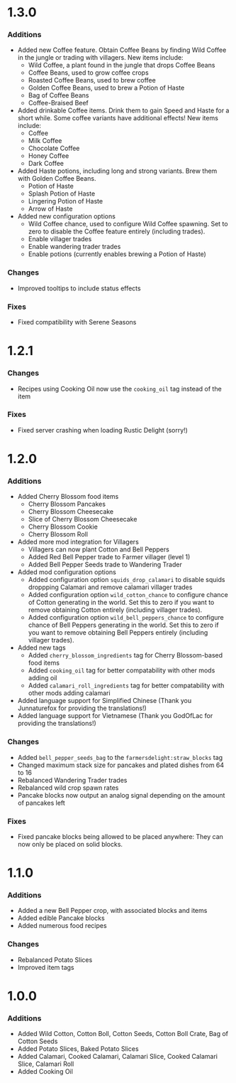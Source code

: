 # 1.3.0
### Additions
- Added new Coffee feature. Obtain Coffee Beans by finding Wild Coffee in the jungle or trading with villagers.
  New items include:
  - Wild Coffee, a plant found in the jungle that drops Coffee Beans
  - Coffee Beans, used to grow coffee crops
  - Roasted Coffee Beans, used to brew coffee
  - Golden Coffee Beans, used to brew a Potion of Haste
  - Bag of Coffee Beans
  - Coffee-Braised Beef
- Added drinkable Coffee items. Drink them to gain Speed and Haste for a short while. 
  Some coffee variants have additional effects! New items include:
  - Coffee
  - Milk Coffee
  - Chocolate Coffee
  - Honey Coffee
  - Dark Coffee
- Added Haste potions, including long and strong variants. Brew them with Golden Coffee Beans.
  - Potion of Haste
  - Splash Potion of Haste
  - Lingering Potion of Haste
  - Arrow of Haste
- Added new configuration options
  - Wild Coffee chance, used to configure Wild Coffee spawning. Set to zero to disable the Coffee feature entirely (including trades).
  - Enable villager trades
  - Enable wandering trader trades
  - Enable potions (currently enables brewing a Potion of Haste)

### Changes
- Improved tooltips to include status effects

### Fixes
- Fixed compatibility with Serene Seasons


# 1.2.1
### Changes
- Recipes using Cooking Oil now use the `cooking_oil` tag instead of the item

### Fixes
- Fixed server crashing when loading Rustic Delight (sorry!)


# 1.2.0

### Additions
- Added Cherry Blossom food items
  - Cherry Blossom Pancakes
  - Cherry Blossom Cheesecake
  - Slice of Cherry Blossom Cheesecake
  - Cherry Blossom Cookie
  - Cherry Blossom Roll
- Added more mod integration for Villagers
  - Villagers can now plant Cotton and Bell Peppers
  - Added Red Bell Pepper trade to Farmer villager (level 1)
  - Added Bell Pepper Seeds trade to Wandering Trader
- Added mod configuration options
  - Added configuration option `squids_drop_calamari` to disable squids droppping Calamari and remove calamari villager trades
  - Added configuration option `wild_cotton_chance` to configure chance of Cotton generating in the world. 
    Set this to zero if you want to remove obtaining Cotton entirely (including villager trades).
  - Added configuration option `wild_bell_peppers_chance` to configure chance of Bell Peppers generating in the world.
   Set this to zero if you want to remove obtaining Bell Peppers entirely (including villager trades).
- Added new tags
  - Added `cherry_blossom_ingredients` tag for Cherry Blossom-based food items
  - Added `cooking_oil` tag for better compatability with other mods adding oil
  - Added `calamari_roll_ingredients` tag for better compatability with other mods adding calamari
- Added language support for Simplified Chinese (Thank you Junnaturefox for providing the translations!)
- Added language support for Vietnamese (Thank you GodOfLac for providing the translations!)

### Changes
- Added `bell_pepper_seeds_bag` to the `farmersdelight:straw_blocks` tag
- Changed maximum stack size for pancakes and plated dishes from 64 to 16
- Rebalanced Wandering Trader trades
- Rebalanced wild crop spawn rates
- Pancake blocks now output an analog signal depending on the amount of pancakes left

### Fixes
- Fixed pancake blocks being allowed to be placed anywhere: They can now only be placed on solid blocks.

# 1.1.0

### Additions
- Added a new Bell Pepper crop, with associated blocks and items
- Added edible Pancake blocks
- Added numerous food recipes

### Changes
- Rebalanced Potato Slices
- Improved item tags


# 1.0.0

### Additions
- Added Wild Cotton, Cotton Boll, Cotton Seeds, Cotton Boll Crate, Bag of Cotton Seeds
- Added Potato Slices, Baked Potato Slices
- Added Calamari, Cooked Calamari, Calamari Slice, Cooked Calamari Slice, Calamari Roll
- Added Cooking Oil